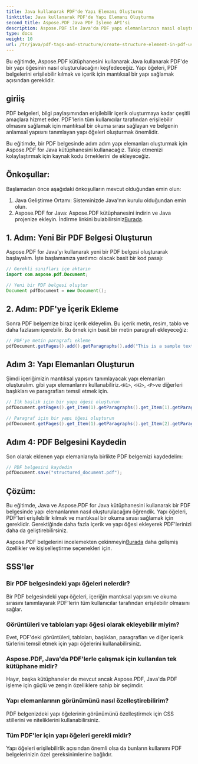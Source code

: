 ```yaml
---
title: Java kullanarak PDF'de Yapı Elemanı Oluşturma
linktitle: Java kullanarak PDF'de Yapı Elemanı Oluşturma
second_title: Aspose.PDF Java PDF İşleme API'si
description: Aspose.PDF ile Java'da PDF yapı elemanlarının nasıl oluşturulacağını öğrenin. PDF erişilebilirliğini ve mantıksal içerik akışını geliştirin.
type: docs
weight: 10
url: /tr/java/pdf-tags-and-structure/create-structure-element-in-pdf-using-java/
---
```

Bu eğitimde, Aspose.PDF kütüphanesini kullanarak Java kullanarak PDF'de bir yapı öğesinin nasıl oluşturulacağını keşfedeceğiz. Yapı öğeleri, PDF belgelerini erişilebilir kılmak ve içerik için mantıksal bir yapı sağlamak açısından gereklidir.

## giriiş

PDF belgeleri, bilgi paylaşımından erişilebilir içerik oluşturmaya kadar çeşitli amaçlara hizmet eder. PDF'lerin tüm kullanıcılar tarafından erişilebilir olmasını sağlamak için mantıksal bir okuma sırası sağlayan ve belgenin anlamsal yapısını tanımlayan yapı öğeleri oluşturmak önemlidir.

Bu eğitimde, bir PDF belgesinde adım adım yapı elemanları oluşturmak için Aspose.PDF for Java kütüphanesini kullanacağız. Takip etmenizi kolaylaştırmak için kaynak kodu örneklerini de ekleyeceğiz.

## Önkoşullar:
Başlamadan önce aşağıdaki önkoşulların mevcut olduğundan emin olun:

1. Java Geliştirme Ortamı: Sisteminizde Java'nın kurulu olduğundan emin olun.
2.  Aspose.PDF for Java: Aspose.PDF kütüphanesini indirin ve Java projenize ekleyin. İndirme linkini bulabilirsiniz[Burada](https://releases.aspose.com/pdf/java/).

## 1. Adım: Yeni Bir PDF Belgesi Oluşturun
Aspose.PDF for Java'yı kullanarak yeni bir PDF belgesi oluşturarak başlayalım. İşte başlamanıza yardımcı olacak basit bir kod pasajı:

```java
// Gerekli sınıfları içe aktarın
import com.aspose.pdf.Document;

// Yeni bir PDF belgesi oluştur
Document pdfDocument = new Document();
```

## 2. Adım: PDF'ye İçerik Ekleme
Sonra PDF belgemize biraz içerik ekleyelim. Bu içerik metin, resim, tablo ve daha fazlasını içerebilir. Bu örnek için basit bir metin paragrafı ekleyeceğiz:

```java
// PDF'ye metin paragrafı ekleme
pdfDocument.getPages().add().getParagraphs().add("This is a sample text paragraph.");
```

## Adım 3: Yapı Elemanları Oluşturun
 Şimdi içeriğimizin mantıksal yapısını tanımlayacak yapı elemanları oluşturalım. gibi yapı elemanlarını kullanabiliriz.`<H1>`, `<H2>`, `<P>`ve diğerleri başlıkları ve paragrafları temsil etmek için.

```java
// İlk başlık için bir yapı öğesi oluşturun
pdfDocument.getPages().get_Item(1).getParagraphs().get_Item(1).getParagraphInfo().setStructureElementName("H1");

// Paragraf için bir yapı öğesi oluşturun
pdfDocument.getPages().get_Item(1).getParagraphs().get_Item(2).getParagraphInfo().setStructureElementName("P");
```

## Adım 4: PDF Belgesini Kaydedin
Son olarak eklenen yapı elemanlarıyla birlikte PDF belgemizi kaydedelim:

```java
// PDF belgesini kaydedin
pdfDocument.save("structured_document.pdf");
```

## Çözüm:
Bu eğitimde, Java ve Aspose.PDF for Java kütüphanesini kullanarak bir PDF belgesinde yapı elemanlarının nasıl oluşturulacağını öğrendik. Yapı öğeleri, PDF'leri erişilebilir kılmak ve mantıksal bir okuma sırası sağlamak için gereklidir. Gerektiğinde daha fazla içerik ve yapı öğesi ekleyerek PDF'lerinizi daha da geliştirebilirsiniz.

Aspose.PDF belgelerini incelemekten çekinmeyin[Burada](https://reference.aspose.com/pdf/java/) daha gelişmiş özellikler ve kişiselleştirme seçenekleri için.

## SSS'ler

### Bir PDF belgesindeki yapı öğeleri nelerdir?

Bir PDF belgesindeki yapı öğeleri, içeriğin mantıksal yapısını ve okuma sırasını tanımlayarak PDF'lerin tüm kullanıcılar tarafından erişilebilir olmasını sağlar.

### Görüntüleri ve tabloları yapı öğesi olarak ekleyebilir miyim?

Evet, PDF'deki görüntüleri, tabloları, başlıkları, paragrafları ve diğer içerik türlerini temsil etmek için yapı öğelerini kullanabilirsiniz.

### Aspose.PDF, Java'da PDF'lerle çalışmak için kullanılan tek kütüphane midir?

Hayır, başka kütüphaneler de mevcut ancak Aspose.PDF, Java'da PDF işleme için güçlü ve zengin özelliklere sahip bir seçimdir.

### Yapı elemanlarının görünümünü nasıl özelleştirebilirim?

PDF belgenizdeki yapı öğelerinin görünümünü özelleştirmek için CSS stillerini ve niteliklerini kullanabilirsiniz.

### Tüm PDF'ler için yapı öğeleri gerekli midir?

Yapı öğeleri erişilebilirlik açısından önemli olsa da bunların kullanımı PDF belgelerinizin özel gereksinimlerine bağlıdır.